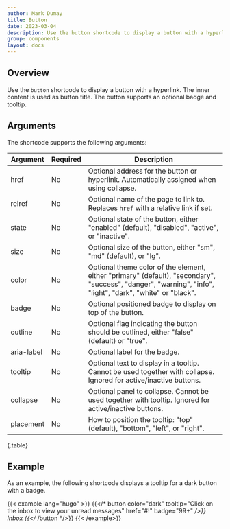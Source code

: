 ```yaml
---
author: Mark Dumay
title: Button
date: 2023-03-04
description: Use the button shortcode to display a button with a hyperlink.
group: components
layout: docs
---
```


## Overview

Use the `button` shortcode to display a button with a hyperlink. The inner content is used as button title. The button supports an optional badge and tooltip.

## Arguments

The shortcode supports the following arguments:

| Argument    | Required | Description |
|-------------|----------|-------------|
| href        | No   | Optional address for the button or hyperlink. Automatically assigned when using collapse. |
| relref      | No   | Optional name of the page to link to. Replaces `href` with a relative link if set. |
| state       | No   | Optional state of the button, either "enabled" (default), "disabled", "active", or "inactive". |
| size        | No   | Optional size of the button, either "sm", "md" (default), or "lg". |
| color       | No   | Optional theme color of the element, either "primary" (default), "secondary", "success", "danger",  "warning", "info", "light", "dark", "white" or "black". |
| badge       | No   | Optional positioned badge to display on top of the button. |
| outline     | No   | Optional flag indicating the button should be outlined, either "false" (default) or "true". |
| aria-label  | No   | Optional label for the badge. |
| tooltip     | No   |  Optional text to display in a tooltip. Cannot be used together with collapse. Ignored for active/inactive buttons. |
| collapse    | No   | Optional panel to collapse. Cannot be used together with tooltip. Ignored for active/inactive buttons. |
| placement   | No   | How to position the tooltip: "top" (default), "bottom", "left", or "right". |
{.table}

## Example

As an example, the following shortcode displays a tooltip for a dark button with a badge.

<!-- markdownlint-disable MD037 -->
{{< example lang="hugo" >}}
{{</* button color="dark" tooltip="Click on the inbox to view your unread messages" href="#!" badge="99+" */>}}
    Inbox
{{</* /button */>}}
{{< /example>}}
<!-- markdownlint-enable MD037 -->
